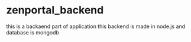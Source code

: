 # zenportal_backend
this is a backaend part of application 
this backend is made in node.js and database is mongodb
